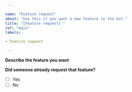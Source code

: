 ```yaml
---

name: "Feature request"
about: "Use this if you want a new feature in the bot."
title: "[Feature request] "
ref: "main"
labels:

- Feature request

---
```


**Describe the feature you want**


**Did someone already request that feature?**

- [ ] Yes <!-- If you have to put yes you don't need to submit that feature request. -->
- [ ] No